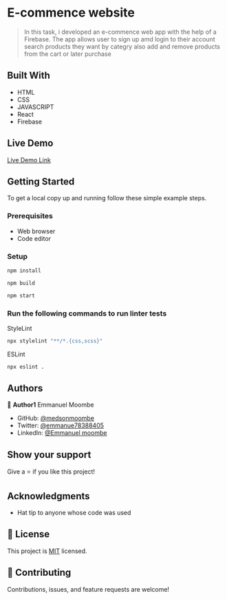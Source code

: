 # E-commence website

> In this task, i developed an e-commence web app with the help of a Firebase. The app allows user to sign up amd login to their account search products they want by categry also add and remove products from the cart or later purchase



## Built With

- HTML
- CSS
- JAVASCRIPT
- React
- Firebase

## Live Demo 
[Live Demo Link](https://sunny-syrniki-a48a54.netlify.app/)



## Getting Started


To get a local copy up and running follow these simple example steps.

### Prerequisites

- Web browser
- Code editor

### Setup


```bash
npm install
```

```bash
npm build
```

```bash
npm start
```

### Run the following commands to run linter tests


StyleLint
```bash
npx stylelint "**/*.{css,scss}"
```

ESLint
```bash
npx eslint .
```



## Authors

👤 **Author1** Emmanuel Moombe

- GitHub: [@medsonmoombe](https://github.com/medsonmoombe)
- Twitter: [@emmanue78388405](https://twitter.com/@emmanue78388405)
- LinkedIn: [@Emmanuel moombe](https://www.linkedin.com/in/emmanuel-moombe-821918230/)


## Show your support

Give a ⭐️ if you like this project!

## Acknowledgments

- Hat tip to anyone whose code was used

## 📝 License

This project is [MIT]() licensed.

## 🤝 Contributing

Contributions, issues, and feature requests are welcome!
